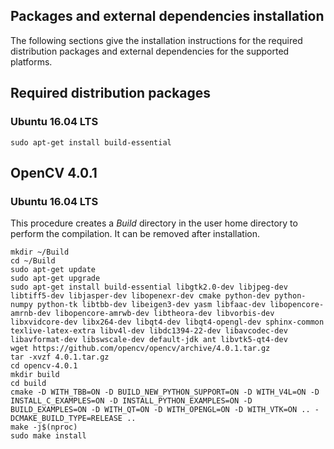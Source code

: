 ## Packages and external dependencies installation

The following sections give the installation instructions for the required distribution packages and external dependencies for the supported platforms.

## Required distribution packages

### Ubuntu 16.04 LTS

```
sudo apt-get install build-essential
```

## OpenCV 4.0.1

### Ubuntu 16.04 LTS

This procedure creates a _Build_ directory in the user home directory to perform the compilation. It can be removed after installation.

```
mkdir ~/Build
cd ~/Build
sudo apt-get update
sudo apt-get upgrade
sudo apt-get install build-essential libgtk2.0-dev libjpeg-dev libtiff5-dev libjasper-dev libopenexr-dev cmake python-dev python-numpy python-tk libtbb-dev libeigen3-dev yasm libfaac-dev libopencore-amrnb-dev libopencore-amrwb-dev libtheora-dev libvorbis-dev libxvidcore-dev libx264-dev libqt4-dev libqt4-opengl-dev sphinx-common texlive-latex-extra libv4l-dev libdc1394-22-dev libavcodec-dev libavformat-dev libswscale-dev default-jdk ant libvtk5-qt4-dev
wget https://github.com/opencv/opencv/archive/4.0.1.tar.gz
tar -xvzf 4.0.1.tar.gz
cd opencv-4.0.1
mkdir build
cd build
cmake -D WITH_TBB=ON -D BUILD_NEW_PYTHON_SUPPORT=ON -D WITH_V4L=ON -D INSTALL_C_EXAMPLES=ON -D INSTALL_PYTHON_EXAMPLES=ON -D BUILD_EXAMPLES=ON -D WITH_QT=ON -D WITH_OPENGL=ON -D WITH_VTK=ON .. -DCMAKE_BUILD_TYPE=RELEASE ..
make -j$(nproc)
sudo make install
```